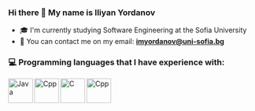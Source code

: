 
### Hi there 👋 My name is Iliyan Yordanov
- 🎓 I'm currently studying Software Engineering at the Sofia University
- 📧 You can contact me on my email: **imyordanov@uni-sofia.bg**  

### 💻 Programming languages that I have experience with:
<img align="left" alt="Java" width="50px" styles="padding-right:10px;" src="https://www.vectorlogo.zone/logos/java/java-icon.svg" />
<img align="left" alt="Cpp" width="50px" styles="padding-right:10px;" src="https://img.icons8.com/color/256/c-plus-plus-logo.png" />
<img align="left" alt="C" width="50px" styles="padding-right:10px;" src="https://img.icons8.com/color/256/c-programming.png" />
<img align="left" alt="Cpp" width="50px" styles="padding-right:10px;" src="https://img.icons8.com/color/256/microsoft-sql-server.png" />

<!-- https://github.com/Iliyan31/images/blob/main/microsoft-sql-server-logo-svgrepo-com.svg -->

<!-- - 🔭 I’m currently working on 
- 🌱 I’m currently learning ... -->

<!--
**Iliyan31/Iliyan31** is a ✨ _special_ ✨ repository because its `README.md` (this file) appears on your GitHub profile.

Here are some ideas to get you started:

- 🔭 I’m currently working on ...
- 🌱 I’m currently learning ...
- 👯 I’m looking to collaborate on ...
- 🤔 I’m looking for help with ...
- 💬 Ask me about ...
- 📫 How to reach me: ...
- 😄 Pronouns: ...
- ⚡ Fun fact: ...
-->
